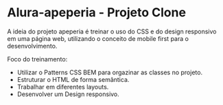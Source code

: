 # Alura-apeperia - Projeto Clone

A ideia do projeto apeperia é treinar o uso do CSS e do design responsivo em uma página web, utilizando o conceito de mobile first para o desenvolvimento.


Foco do treinamento: 
 - Utilizar o Patterns CSS BEM para orgazinar as classes no projeto.
 - Estruturar o HTML de forma semântica.
 - Trabalhar em diferentes layouts.
 - Desenvolver um Design responsivo.
